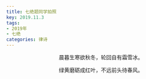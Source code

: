```yaml
---
title: 七绝题同学拍照
key: 2019.11.3
tags: 
- 2019年 
- 七绝
categories: 律诗
---
```


<p align="center">晨暮生寒欲秋冬，轮回自有霜雪冰。
</p>
<p align="center">绿黄磨砺成红叶，不远前头待春风。
</p>
